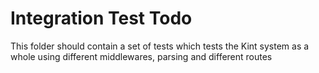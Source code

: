 # Integration Test Todo

This folder should contain a set of tests which tests the Kint system as a whole using different middlewares, parsing and different routes
